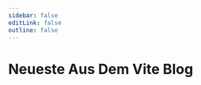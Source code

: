 ```yaml
---
sidebar: false
editLink: false
outline: false
---
```


<script setup>
import BlogIndex from '../.vitepress/theme/components/BlogIndex.vue'
</script>

# Neueste Aus Dem Vite Blog

<BlogIndex/>
